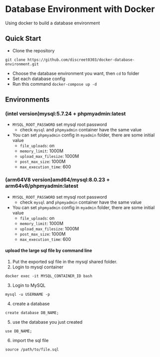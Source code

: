 # Database Environment with Docker
Using docker to build a database environment

## Quick Start
* Clone the repository
```
git clone https://github.com/discreet0303/docker-database-environment.git
```
* Choose the database environment you want, then ```cd``` to folder
* Set each database config
* Run this command `docker-compose up -d`

## Environments
### (intel version)mysql:5.7.24 + phpmyadmin:latest

* `MYSQL_ROOT_PASSWORD` set mysql root password
    * check `mysql` and `phpmyadmin`  container have the same value
* You can set `phpmyadmin` config in `myadmin` folder, there are some initial value
    * `file_uploads`: on
    * `memory_limit`: 1000M
    * `upload_max_filesize`: 1000M
    * `post_max_size`: 1000M
    * `max_execution_time`: 600


### (arm64V8 version)amd64/mysql:8.0.23 + arm64v8/phpmyadmin:latest

* `MYSQL_ROOT_PASSWORD` set mysql root password
    * check `mysql` and `phpmyadmin`  container have the same value
* You can set `phpmyadmin` config in `myadmin` folder, there are some initial value
    * `file_uploads`: on
    * `memory_limit`: 1000M
    * `upload_max_filesize`: 1000M
    * `post_max_size`: 1000M
    * `max_execution_time`: 600


#### upload the large sql file by command line
1. Put the exported sql file in the mysql shared folder.
2. Login to mysql container
```
docker exec -it MYSQL_CONTAINER_ID bash
```
3. Login to MySQL
```
mysql -u USERNAME -p
```
4. create a database
```
create database DB_NAME;
```
5. use the database you just created
```
use DB_NAME;
```
6. import the sql file
```
source /path/to/file.sql
```

